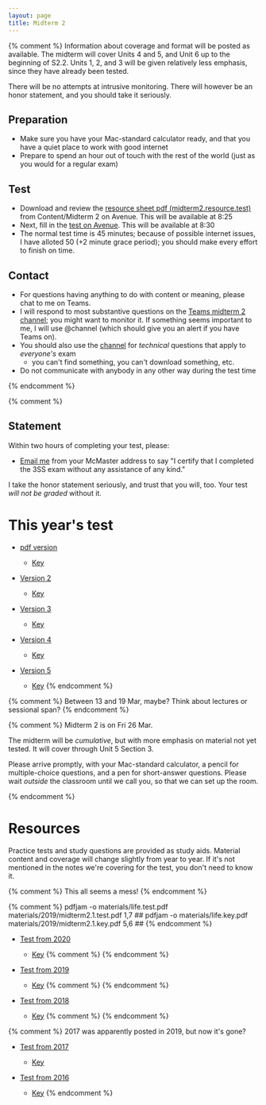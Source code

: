 ```yaml
---
layout: page
title: Midterm 2
---
```


{% comment %} 
Information about coverage and format will be posted as available.
The midterm will cover Units 4 and 5, and Unit 6 up to the beginning of S2.2. 
Units 1, 2, and 3 will be given relatively less emphasis, since they have already been tested.

There will be no attempts at intrusive monitoring. There will however be an honor statement, and you should take it seriously. 

## Preparation
* Make sure you have your Mac-standard calculator ready, and that you have a quiet place to work with good internet
* Prepare to spend an hour out of touch with the rest of the world (just as you would for a regular exam)

## Test

* Download and review the [resource sheet pdf (midterm2.resource.test)](https://avenue.cllmcmaster.ca/d2l/le/content/413706/viewContent/3129640/View) from Content/Midterm 2 on Avenue. This will be available at 8:25
* Next, fill in the [test on Avenue](https://avenue.cllmcmaster.ca/d2l/lms/quizzing/user/quizzes_list.d2l?ou=413706). This will be available at 8:30
* The normal test time is 45 minutes; because of possible internet issues, I have alloted 50 (+2 minute grace period); you should make every effort to finish on time.

## Contact
* For questions having anything to do with content or meaning, please chat to me on Teams.
* I will respond to most substantive questions on the [Teams midterm 2 channel](https://teams.microsoft.com/l/channel/19%3ae436585c048446d9b15242c64ca85d9b%40thread.tacv2/Midterm%25202?groupId=eb56dbf5-4cb5-4f4c-b52e-c3efd7dda1c6&tenantId=44376307-b429-42ad-8c25-28cd496f4772); you might want to monitor it. If something seems important to me, I will use @channel (which should give you an alert if you have Teams on).
* You should also use the [channel](https://teams.microsoft.com/l/channel/19%3ae436585c048446d9b15242c64ca85d9b%40thread.tacv2/Midterm%25202?groupId=eb56dbf5-4cb5-4f4c-b52e-c3efd7dda1c6&tenantId=44376307-b429-42ad-8c25-28cd496f4772) for _technical_ questions that apply to _everyone's_ exam 
	* you can't find something, you can't download something, etc.
* Do not communicate with anybody in any other way during the test time

{% endcomment %} 

{% comment %} 

## Statement

Within two hours of completing your test, please:

* [Email me](mailto:dushoff@mcmaster.ca) from your McMaster address to say "I certify that I completed the 3SS exam without any assistance of any kind."

I take the honor statement seriously, and trust that you will, too.
Your test _will not be graded_ without it.

# This year's test

* [pdf version](materials/midterm2.test.pdf)
    * [Key](materials/midterm2.key.pdf)

* [Version 2](materials/midterm2.2.test.pdf)
    * [Key](materials/midterm2.2.key.pdf)

* [Version 3](materials/midterm2.3.test.pdf)
    * [Key](materials/midterm2.3.key.pdf)

* [Version 4](materials/midterm2.4.test.pdf)
    * [Key](materials/midterm2.4.key.pdf)

* [Version 5](materials/midterm2.5.test.pdf)
    * [Key](materials/midterm2.5.key.pdf)
{% endcomment %} 

{% comment %} 
Between 13 and 19 Mar, maybe? Think about lectures or sessional span?
{% endcomment %} 

{% comment %} 
Midterm 2 is on Fri 26 Mar. 

The midterm will be _cumulative_, but with more emphasis on material not yet tested. It will cover through Unit 5 Section 3.

Please arrive promptly, with your Mac-standard calculator, a pencil for multiple-choice questions, and a pen for short-answer questions. Please wait _outside_ the classroom until we call you, so that we can set up the room.

{% endcomment %} 

# Resources

Practice tests and study questions are provided as study aids. Material content and coverage will change slightly from year to year. If it's not mentioned in the notes we're covering for the test, you don't need to know it. 

{% comment %} 
This all seems a mess!
{% endcomment %} 

{% comment %} 
pdfjam -o materials/life.test.pdf materials/2019/midterm2.1.test.pdf 1,7 ##
pdfjam -o materials/life.key.pdf materials/2019/midterm2.1.key.pdf 5,6 ##
{% endcomment %} 

* [Test from 2020](materials/2019/midterm2.1.test.pdf) 
    * [Key](materials/2019/midterm2.1.key.pdf)
{% comment %}
{% endcomment %} 

* [Test from 2019](materials/2019/midterm2.2.test.pdf) 
    * [Key](materials/2019/midterm2.2.key.pdf)
{% comment %}
{% endcomment %} 

* [Test from 2018](materials/2018/midterm2.3.test.pdf) 
    * [Key](materials/2018/midterm2.3.key.pdf)
{% comment %}
{% endcomment %} 

{% comment %}
2017 was apparently posted in 2019, but now it's gone?
* [Test from 2017](materials/2017/midterm2.1.test.pdf) 
    * [Key](materials/2017/midterm2.1.key.pdf)

* [Test from 2016](materials/2016/midterm2.3.test.pdf) 
    * [Key](materials/2016/midterm2.3.key.pdf)
{% endcomment %} 
